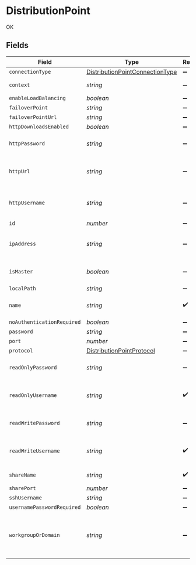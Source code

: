 # DistributionPoint

OK


## Fields

| Field                                                                                     | Type                                                                                      | Required                                                                                  | Description                                                                               | Example                                                                                   |
| ----------------------------------------------------------------------------------------- | ----------------------------------------------------------------------------------------- | ----------------------------------------------------------------------------------------- | ----------------------------------------------------------------------------------------- | ----------------------------------------------------------------------------------------- |
| `connectionType`                                                                          | [DistributionPointConnectionType](../../models/shared/distributionpointconnectiontype.md) | :heavy_minus_sign:                                                                        | N/A                                                                                       |                                                                                           |
| `context`                                                                                 | *string*                                                                                  | :heavy_minus_sign:                                                                        | Path to the share                                                                         | CasperShare                                                                               |
| `enableLoadBalancing`                                                                     | *boolean*                                                                                 | :heavy_minus_sign:                                                                        | N/A                                                                                       |                                                                                           |
| `failoverPoint`                                                                           | *string*                                                                                  | :heavy_minus_sign:                                                                        | N/A                                                                                       |                                                                                           |
| `failoverPointUrl`                                                                        | *string*                                                                                  | :heavy_minus_sign:                                                                        | N/A                                                                                       |                                                                                           |
| `httpDownloadsEnabled`                                                                    | *boolean*                                                                                 | :heavy_minus_sign:                                                                        | N/A                                                                                       | true                                                                                      |
| `httpPassword`                                                                            | *string*                                                                                  | :heavy_minus_sign:                                                                        | Password for basic authentication                                                         |                                                                                           |
| `httpUrl`                                                                                 | *string*                                                                                  | :heavy_minus_sign:                                                                        | URL to download packages from                                                             | http://ny.company.com/CasperShare                                                         |
| `httpUsername`                                                                            | *string*                                                                                  | :heavy_minus_sign:                                                                        | Username to authenticate with for basic authentication                                    | casperinstall                                                                             |
| `id`                                                                                      | *number*                                                                                  | :heavy_minus_sign:                                                                        | N/A                                                                                       | 1                                                                                         |
| `ipAddress`                                                                               | *string*                                                                                  | :heavy_minus_sign:                                                                        | IP address or hostname of distribution point                                              | ny.company.com                                                                            |
| `isMaster`                                                                                | *boolean*                                                                                 | :heavy_minus_sign:                                                                        | Only one share can be set as master                                                       |                                                                                           |
| `localPath`                                                                               | *string*                                                                                  | :heavy_minus_sign:                                                                        | N/A                                                                                       |                                                                                           |
| `name`                                                                                    | *string*                                                                                  | :heavy_check_mark:                                                                        | Name of the distribution point                                                            | New York Share                                                                            |
| `noAuthenticationRequired`                                                                | *boolean*                                                                                 | :heavy_minus_sign:                                                                        | N/A                                                                                       |                                                                                           |
| `password`                                                                                | *string*                                                                                  | :heavy_minus_sign:                                                                        | N/A                                                                                       | password                                                                                  |
| `port`                                                                                    | *number*                                                                                  | :heavy_minus_sign:                                                                        | N/A                                                                                       | 80                                                                                        |
| `protocol`                                                                                | [DistributionPointProtocol](../../models/shared/distributionpointprotocol.md)             | :heavy_minus_sign:                                                                        | N/A                                                                                       |                                                                                           |
| `readOnlyPassword`                                                                        | *string*                                                                                  | :heavy_minus_sign:                                                                        | Password for the read only account                                                        | password                                                                                  |
| `readOnlyUsername`                                                                        | *string*                                                                                  | :heavy_check_mark:                                                                        | Account with read only privileges to the share                                            | casperinstall                                                                             |
| `readWritePassword`                                                                       | *string*                                                                                  | :heavy_minus_sign:                                                                        | Password for the read/write account                                                       | password                                                                                  |
| `readWriteUsername`                                                                       | *string*                                                                                  | :heavy_check_mark:                                                                        | Account with read/write privileges to the share                                           | casperwrite                                                                               |
| `shareName`                                                                               | *string*                                                                                  | :heavy_check_mark:                                                                        | Name of the share                                                                         | Caspershare                                                                               |
| `sharePort`                                                                               | *number*                                                                                  | :heavy_minus_sign:                                                                        | N/A                                                                                       | 139                                                                                       |
| `sshUsername`                                                                             | *string*                                                                                  | :heavy_minus_sign:                                                                        | N/A                                                                                       | username                                                                                  |
| `usernamePasswordRequired`                                                                | *boolean*                                                                                 | :heavy_minus_sign:                                                                        | N/A                                                                                       |                                                                                           |
| `workgroupOrDomain`                                                                       | *string*                                                                                  | :heavy_minus_sign:                                                                        | Workgroup or domain of the accounts that have access to the share (SMB only)              | COMPANY                                                                                   |
